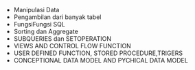 - Manipulasi Data
- Pengambilan dari banyak tabel
- FungsiFungsi SQL
- Sorting dan Aggregate
- SUBQUERIES dan SETOPERATION
- VIEWS AND CONTROL FLOW FUNCTION
- USER DEFINED FUNCTION, STORED PROCEDURE,TRIGERS
- CONCEPTIONAL DATA MODEL AND PYCHICAL DATA MODEL

